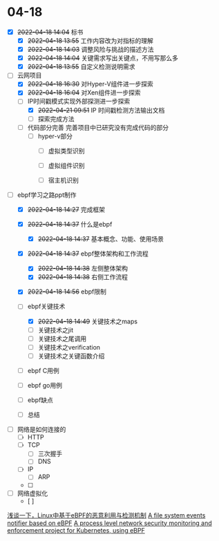 # 04-18
+ [x] ~~2022-04-18 14:04~~ 标书
    + [x] ~~2022-04-18 13:55~~ 工作内容改为对指标的理解
    + [x] ~~2022-04-18 14:03~~ 调整风险与挑战的描述方法
    + [x] ~~2022-04-18 14:04~~ 关键需求写出关键点，不用写那么多
    + [x] ~~2022-04-18 13:55~~ 自定义检测说明需求
+ [ ] 云网项目
    + [x] ~~2022-04-18 16:30~~ 对Hyper-V组件进一步探索
    + [x] ~~2022-04-18 16:04~~ 对Xen组件进一步探索
    + [ ] IP时间戳模式实现外部探测进一步探索
        + [x] ~~2022-04-21 09:51~~ IP 时间戳检测方法输出文档
        + [ ] 探索完成方法
    + [ ] 代码部分完善	完善项目中已研究没有完成代码的部分
        + [ ] hyper-v部分
            + [ ] 虚拟类型识别
            + [ ] 虚拟组件识别
            + [ ] 宿主机识别



+ [ ] ebpf学习之路ppt制作
    + [x] ~~2022-04-18 14:27~~ 完成框架
    + [x] ~~2022-04-18 14:37~~ 什么是ebpf
        + [x] ~~2022-04-18 14:37~~ 基本概念、功能、使用场景
    + [x] ~~2022-04-18 14:37~~ ebpf整体架构和工作流程
        + [x] ~~2022-04-18 14:38~~ 左侧整体架构
        + [x] ~~2022-04-18 14:38~~ 右侧工作流程
    + [x] ~~2022-04-18 14:56~~ ebpf限制 
    + [ ] ebpf关键技术
        + [x] ~~2022-04-18 14:49~~ 关键技术之maps
        + [ ] 关键技术之jit
        + [ ] 关键技术之尾调用
        + [ ] 关键技术之verification
        + [ ] 关键技术之关键函数介绍
    + [ ] ebpf C用例
    + [ ] ebpf go用例
    + [ ] ebpf缺点
    + [ ] 总结


+ [ ] 网络是如何连接的
    + [ ] HTTP
    + [ ] TCP
        + [ ] 三次握手
        + [ ] DNS
    + [ ] IP
        + [ ] ARP
    + [ ] 

+ [ ] 网络虚拟化
    + [ ] 



[浅谈一下，Linux中基于eBPF的恶意利用与检测机制](https://www.secpulse.com/archives/174644.html)
[A file system events notifier based on eBPF](https://github.com/Gui774ume/fsprobe)
[A process level network security monitoring and enforcement project for Kubernetes, using eBPF](https://github.com/Gui774ume/network-security-probe)

